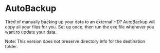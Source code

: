 AutoBackup
==========

Tired of manually backing up your data to an external HD? AutoBackup will copy all your files for you. Set up once, then run the exe file whenever you want to update your data. 

Note: This version does not preserve directory info for the destination folder.

